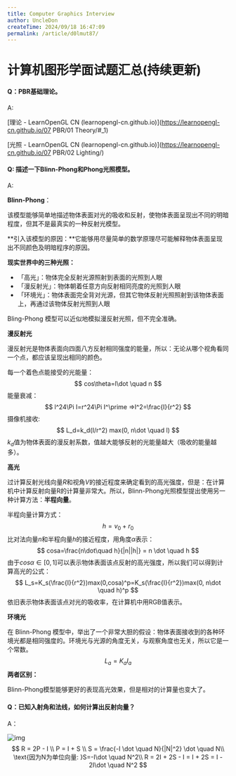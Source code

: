 ```yaml
---
title: Computer Graphics Interview
author: UncleDon
createTime: 2024/09/18 16:47:09
permalink: /article/d0lmut87/
---
```

# 计算机图形学面试题汇总(持续更新)

#### Q：PBR基础理论。

A: 

[理论 - LearnOpenGL CN (learnopengl-cn.github.io)](https://learnopengl-cn.github.io/07 PBR/01 Theory/#_1)

[光照 - LearnOpenGL CN (learnopengl-cn.github.io)](https://learnopengl-cn.github.io/07 PBR/02 Lighting/)

#### Q: 描述一下Blinn-Phong和Phong光照模型。

A:

**Blinn-Phong**：

该模型能够简单地描述物体表面对光的吸收和反射，使物体表面呈现出不同的明暗程度，但其不是最真实的一种反射光模型。

**引入该模型的原因：**它能够用尽量简单的数学原理尽可能解释物体表面呈现出不同颜色及明暗程序的原因。

**现实世界中的三种光照：**

- 「高光」：物体完全反射光源照射到表面的光照到人眼
- 「漫反射光」：物体朝着任意方向反射相同亮度的光照到人眼
- 「环境光」：物体表面完全背对光源，但其它物体反射光照照射到该物体表面上，再通过该物体反射光照到人眼

Bling-Phong 模型可以近似地模拟漫反射光照，但不完全准确。

**漫反射光**

漫反射光是物体表面向四面八方反射相同强度的能量，所以：无论从哪个视角看同一个点，都应该呈现出相同的颜色。

每一个着色点能接受的光能量：
$$
cos\theta=l\dot \quad n
$$
能量衰减：
$$
l^24\Pi I=r^24\Pi I^\prime =>I^2=\frac{I}{r^2}
$$
摄像机接收: 
$$
L_d=k_d(I/r^2) max(0, n\dot \quad l)
$$
$k_d$值为物体表面的漫反射系数，值越大能够反射的光能量越大（吸收的能量越多）。

**高光**

过计算反射光线向量$R$和视角$V$的接近程度来确定看到的高光强度，但是：在计算机中计算反射向量R的计算量非常大。所以，Blinn-Phong光照模型提出使用另一种计算方法：**半程向量**。

半程向量计算方式：
$$
h=v_0 + r_0
$$
比对法向量$n$和半程向量$h$的接近程度，用角度$α$表示：
$$
cosa=\frac{n\dot\quad h}{|n||h|} = n \dot \quad h
$$
由于$cosα∈[0,1]$可以表示物体表面该点反射的高光强度，所以我们可以得到计算高光的公式：
$$
L_s=K_s(\frac{I}{r^2})max(0,cosa)^p=K_s(\frac{I}{r^2})max(0, n\dot \quad h)^p
$$
依旧表示物体表面该点对光的吸收率，在计算机中用RGB值表示。

**环境光**

在 Blinn-Phong 模型中，举出了一个非常大胆的假设：物体表面接收到的各种环境光都是相同强度的。环境光与光源的角度无关，与观察角度也无关，所以它是一个常数。
$$
L_a=K_aI_a
$$
**两者区别：**

Blinn-Phong模型能够更好的表现高光效果，但是相对的计算量也变大了。

#### Q：已知入射角和法线，如何计算出反射向量？

A：

![img](https://i-blog.csdnimg.cn/blog_migrate/b01abff556616785fbfd904ee8648c37.png)
$$
R = 2P - I \\
P = I + S \\
S = \frac{-I \dot \quad N}{|N|^2} \dot \quad N\\
\text{因为N为单位向量: }S=-I\dot \quad N^2\\
R = 2I + 2S - I = I + 2S = I - 2I\dot \quad N^2
$$


